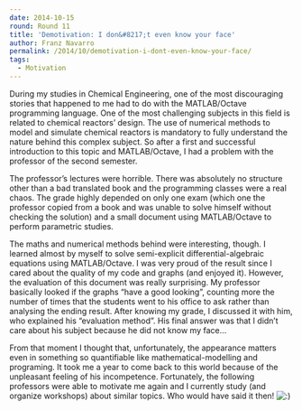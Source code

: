 ```yaml
---
date: 2014-10-15
round: Round 11
title: 'Demotivation: I don&#8217;t even know your face'
author: Franz Navarro
permalink: /2014/10/demotivation-i-dont-even-know-your-face/
tags:
  - Motivation
---
```

During my studies in Chemical Engineering, one of the most discouraging stories that happened to me had to do with the MATLAB/Octave programming language. One of the most challenging subjects in this field is related to chemical reactors’ design. The use of numerical methods to model and simulate chemical reactors is mandatory to fully understand the nature behind this complex subject. So after a first and successful introduction to this topic and MATLAB/Octave, I had a problem with the professor of the second semester.

The professor’s lectures were horrible. There was absolutely no structure other than a bad translated book and the programming classes were a real chaos. The grade highly depended on only one exam (which one the professor copied from a book and was unable to solve himself without checking the solution) and a small document using MATLAB/Octave to perform parametric studies.

The maths and numerical methods behind were interesting, though. I learned almost by myself to solve semi-explicit differential-algebraic equations using MATLAB/Octave. I was very proud of the result since I cared about the quality of my code and graphs (and enjoyed it). However, the evaluation of this document was really surprising. My professor basically looked if the graphs “have a good looking”, counting more the number of times that the students went to his office to ask rather than analysing the ending result. After knowing my grade, I discussed it with him, who explained his “evaluation method”. His final answer was that I didn’t care about his subject because he did not know my face…

From that moment I thought that, unfortunately, the appearance matters even in something so quantifiable like mathematical-modelling and programing. It took me a year to come back to this world because of the unpleasant feeling of his incompetence. Fortunately, the following professors were able to motivate me again and I currently study (and organize workshops) about similar topics. Who would have said it then! <img src="http://localhost:8080/wp-includes/images/smilies/icon_smile.gif" alt=":)" class="wp-smiley" />
